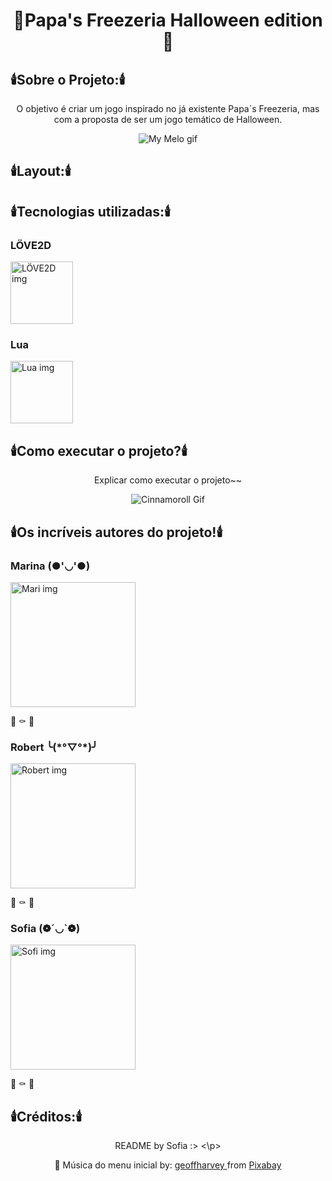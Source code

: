 <h1 align="center">🎃Papa's Freezeria Halloween edition🦇</h1>

<h2 align="left">🕯️Sobre o Projeto:🕯️</h2>

<p align="center">
    O objetivo é criar um jogo inspirado no já existente Papa´s Freezeria, mas com a proposta de ser um jogo temático de Halloween. 
</p>

<p align="center">
    <img alt="My Melo gif" src="https://media.tenor.com/cN8pGKVyc0UAAAAC/sanrio-hello-kitty.gif">
  </p>

<h2 align="left">🕯️Layout:🕯️</h2>

<h2 align="left">🕯️Tecnologias utilizadas:🕯️</h2>

<h3 align="left">LÖVE2D</h3>
<a href="https://love2d.org">
    <img alt="LÖVE2D img" src="https://upload.wikimedia.org/wikipedia/commons/thumb/8/8b/L%C3%96VE_app_icon_%280.10.1%29.svg/2048px-L%C3%96VE_app_icon_%280.10.1%29.svg.png" height="100px"/>
</a>

<h3 align="left">Lua</h3>
<a href="https://www.lua.org/portugues.html">
    <img alt="Lua img" src="https://upload.wikimedia.org/wikipedia/commons/thumb/c/cf/Lua-Logo.svg/260px-Lua-Logo.svg.png" height="100px"/>
</a>

<h2 align="left">🕯️Como executar o projeto?🕯️</h2>

<p align="center">
    Explicar como executar o projeto~~
</p>

<p align="center">
    <img alt="Cinnamoroll Gif" src="https://media.tenor.com/m9xyKBLgyO0AAAAC/sanrio-cinnamoroll.gif">
  </p>

<h2 align="left">🕯️Os incríveis autores do projeto!🕯️</h2>

<h3 align="left">Marina (●'◡'●)</h3>
<a href="https://github.com/Marinakrae">
    <img alt="Mari img" src="https://media.tenor.com/epvkxwocGuQAAAAC/susz-sus.gif" height="200"/>
</a>
<p align="left">
    💜
    ⚰️
    💜
</p>

<h3 align="left">Robert ╰(*°▽°*)╯</h3>
<a href="https://github.com/Robert-dvk">
    <img alt="Robert img" src="https://media.tenor.com/HA61HwAtP8wAAAAC/pochacco-sanrio.gif" height="200"/>
</a>
<p align="left">
    💜
    ⚰️
    💜
</p>

<h3 align="left">Sofia (❁´◡`❁)</h3>
<a href="https://github.com/sofia-krae">
    <img alt="Sofi img" src="https://media.tenor.com/RSUq8agBH0EAAAAC/kawaii-cinnamoroll.gif" height="200"/>
</a>
<p align="left">
    💜
    ⚰️
    💜
</p>

<h2 align="left">🕯️Créditos:🕯️</h2>

<p align="center"> README by Sofia :> <\p>

<p align="center"> 
    🎃 Música do menu inicial by:
    <a href="https://pixabay.com/users/geoffharvey-9096471/?utm_source=link-attribution&amp;utm_medium=referral&amp;utm_campaign=music&amp;utm_content=122118%22%3E"> geoffharvey </a> from <a href="https://pixabay.com//?utm_source=link-attribution&amp;utm_medium=referral&amp;utm_campaign=music&amp;utm_content=122118%22%3E"> Pixabay </a>
</p>

